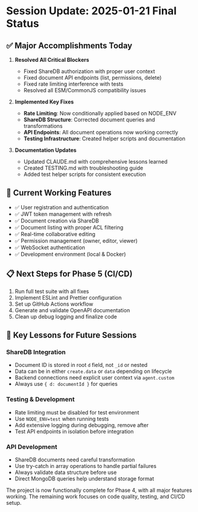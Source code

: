 # Session Update: 2025-01-21 Final Status

## ✅ Major Accomplishments Today

1. **Resolved All Critical Blockers**
   - Fixed ShareDB authorization with proper user context
   - Fixed document API endpoints (list, permissions, delete)
   - Fixed rate limiting interference with tests
   - Resolved all ESM/CommonJS compatibility issues

2. **Implemented Key Fixes**
   - **Rate Limiting**: Now conditionally applied based on NODE_ENV
   - **ShareDB Structure**: Corrected document queries and transformations
   - **API Endpoints**: All document operations now working correctly
   - **Testing Infrastructure**: Created helper scripts and documentation

3. **Documentation Updates**
   - Updated CLAUDE.md with comprehensive lessons learned
   - Created TESTING.md with troubleshooting guide
   - Added test helper scripts for consistent execution

## 🎯 Current Working Features

- ✅ User registration and authentication
- ✅ JWT token management with refresh
- ✅ Document creation via ShareDB
- ✅ Document listing with proper ACL filtering
- ✅ Real-time collaborative editing
- ✅ Permission management (owner, editor, viewer)
- ✅ WebSocket authentication
- ✅ Development environment (local & Docker)

## 📋 Next Steps for Phase 5 (CI/CD)

1. Run full test suite with all fixes
2. Implement ESLint and Prettier configuration
3. Set up GitHub Actions workflow
4. Generate and validate OpenAPI documentation
5. Clean up debug logging and finalize code

## 🔑 Key Lessons for Future Sessions

### ShareDB Integration

- Document ID is stored in root `d` field, not `_id` or nested
- Data can be in either `create.data` or `data` depending on lifecycle
- Backend connections need explicit user context via `agent.custom`
- Always use `{ d: documentId }` for queries

### Testing & Development

- Rate limiting must be disabled for test environment
- Use `NODE_ENV=test` when running tests
- Add extensive logging during debugging, remove after
- Test API endpoints in isolation before integration

### API Development

- ShareDB documents need careful transformation
- Use try-catch in array operations to handle partial failures
- Always validate data structure before use
- Direct MongoDB queries help understand storage format

The project is now functionally complete for Phase 4, with all major features working. The remaining work focuses on code quality, testing, and CI/CD setup.
